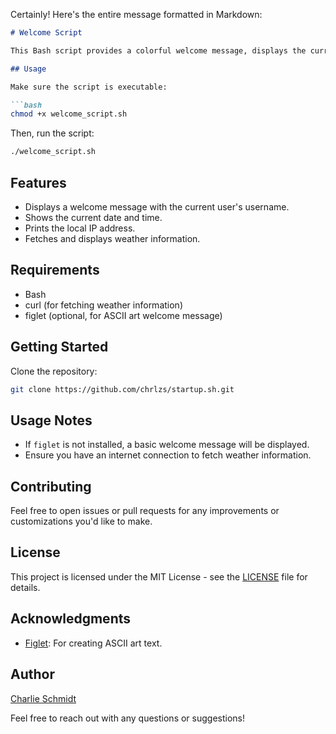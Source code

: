 Certainly! Here's the entire message formatted in Markdown:

```markdown
# Welcome Script

This Bash script provides a colorful welcome message, displays the current date and time, shows the local IP address, and fetches weather information.

## Usage

Make sure the script is executable:

```bash
chmod +x welcome_script.sh
```

Then, run the script:

```bash
./welcome_script.sh
```

## Features

- Displays a welcome message with the current user's username.
- Shows the current date and time.
- Prints the local IP address.
- Fetches and displays weather information.

## Requirements

- Bash
- curl (for fetching weather information)
- figlet (optional, for ASCII art welcome message)

## Getting Started

Clone the repository:

```bash
git clone https://github.com/chrlzs/startup.sh.git
```

## Usage Notes

- If `figlet` is not installed, a basic welcome message will be displayed.
- Ensure you have an internet connection to fetch weather information.

## Contributing

Feel free to open issues or pull requests for any improvements or customizations you'd like to make.

## License

This project is licensed under the MIT License - see the [LICENSE](LICENSE) file for details.

## Acknowledgments

- [Figlet](http://www.figlet.org/): For creating ASCII art text.

## Author

[Charlie Schmidt](https://github.com/chrlzs)

Feel free to reach out with any questions or suggestions!
```



